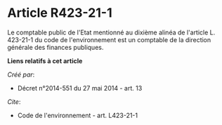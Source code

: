 # Article R423-21-1

Le comptable public de l'Etat mentionné au dixième alinéa de l'article L. 423-21-1 du code de l'environnement est un
comptable de la direction générale des finances publiques.

**Liens relatifs à cet article**

_Créé par_:

  - Décret n°2014-551 du 27 mai 2014 - art. 13

_Cite_:

  - Code de l'environnement - art. L423-21-1
